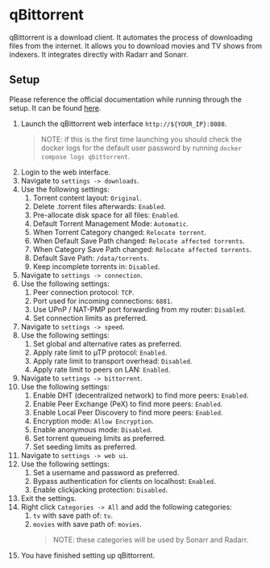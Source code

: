# qBittorrent

qBittorrent is a download client. It automates the process of downloading files from the internet. It allows you to download movies and TV shows from indexers. It integrates directly with Radarr and Sonarr.

## Setup

Please reference the official documentation while running through the setup. It can be found [here](https://github.com/qbittorrent/qBittorrent/wiki).

1. Launch the qBittorrent web interface `http://${YOUR_IP}:8080`.
   > NOTE: if this is the first time launching you should check the docker logs for the default user password by running `docker compose logs qbittorrent`.
2. Login to the web interface.
3. Navigate to `settings -> downloads`.
4. Use the following settings:
   1. Torrent content layout: `Original`.
   2. Delete .torrent files afterwards: `Enabled`.
   3. Pre-allocate disk space for all files: `Enabled`.
   4. Default Torrent Management Mode: `Automatic`.
   5. When Torrent Category changed: `Relocate torrent`.
   6. When Default Save Path changed: `Relocate affected torrents`.
   7. When Category Save Path changed: `Relocate affected torrents`.
   8. Default Save Path: `/data/torrents`.
   9. Keep incomplete torrents in: `Disabled`.
5. Navigate to `settings -> connection`.
6. Use the following settings:
   1. Peer connection protocol: `TCP`.
   2. Port used for incoming connections: `6881`.
   3. Use UPnP / NAT-PMP port forwarding from my router: `Disabled`.
   4. Set connection limits as preferred.
7. Navigate to `settings -> speed`.
8. Use the following settings:
   1. Set global and alternative rates as preferred.
   2. Apply rate limit to µTP protocol: `Enabled`.
   3. Apply rate limit to transport overhead: `Disabled`.
   4. Apply rate limit to peers on LAN: `Enabled`.
9. Navigate to `settings -> bittorrent`.
10. Use the following settings:
    1. Enable DHT (decentralized network) to find more peers: `Enabled`.
    2. Enable Peer Exchange (PeX) to find more peers: `Enabled`.
    3. Enable Local Peer Discovery to find more peers: `Enabled`.
    4. Encryption mode: `Allow Encryption`.
    5. Enable anonymous mode: `Disabled`.
    6. Set torrent queueing limits as preferred.
    7. Set seeding limits as preferred.
11. Navigate to `settings -> web ui`.
12. Use the following settings:
    1. Set a username and password as preferred.
    2. Bypass authentication for clients on localhost: `Enabled`.
    3. Enable clickjacking protection: `Disabled`.
13. Exit the settings.
14. Right click `Categories -> All` and add the following categories:
    1. `tv` with save path of: `tv`.
    2. `movies` with save path of: `movies`.
       > NOTE: these categories will be used by Sonarr and Radarr.
15. You have finished setting up qBittorrent.
